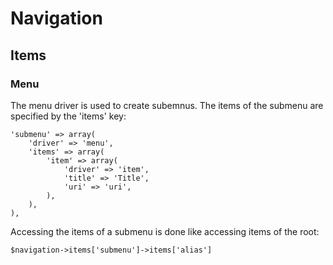 # Navigation

## Items

### Menu

The menu driver is used to create subemnus.
The items of the submenu are specified by the 'items' key:

	'submenu' => array(
		'driver' => 'menu',
		'items' => array(
			'item' => array(
				'driver' => 'item',
				'title' => 'Title',
				'uri' => 'uri',
			),
		),
	),

Accessing the items of a submenu is done like accessing items of the root:

	$navigation->items['submenu']->items['alias']
